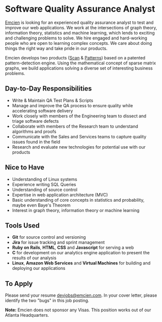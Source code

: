 # Software Quality Assurance Analyst

[Emcien](http://emcien.com/) is looking for an experienced quality assurance analyst to test and improve our web applications. We work at the intersections of graph theory, information theory, statistics and machine learning, which lends to exciting and challenging problems to solve. We hire engaged and hard-working people who are open to learning complex concepts. We care about doing things the right way and take pride in our products.

Emcien develops two products ([Scan](http://emcien.com/patterns/) &
[Patterns](http://emcien.com/scan/)) based on a patented pattern-detection engine. Using the mathematical concept of sparse matrix graphs, we build applications solving a diverse set of interesting business problems.

## Day-to-Day Responsibilities
* Write & Maintain QA Test Plans & Scripts
* Manage and improve the QA process to ensure quality while accelerating software delivery
* Work closely with members of the Engineering team to dissect and triage software defects
* Collaborate with members of the Research team to understand algorithms and proofs
* Communicate with the Sales and Services teams to capture quality issues found in the field
* Research and evaluate new technologies for potential use with our products

## Nice to Have
* Understanding of Linux systems
* Experience writing SQL Queries
* Understanding of source control
* Expertise in web application architecture (MVC)
* Basic understanding of core concepts in statistics and probability, maybe even Baye's Theorem
* Interest in graph theory, information theory or machine learning

## Tools Used
* **Git** for source control and versioning
* **Jira** for issue tracking and sprint management
* **Ruby on Rails**, **HTML**, **CSS** and **Javascript** for serving a web
* **C** for development on our analytics engine application to present the results of our analysis
* **Linux**, **Amazon Web Services** and **Virtual Machines** for building and deploying our applications

## To Apply
Please send your resume [devjobs@emcien.com](mailto:devjobs@emcien.com). In your cover letter, please identify the two "bugs" in this job posting.

**Note:**
Emcien does not sponsor any Visas. This position works out of our Atlanta Headquarters.
